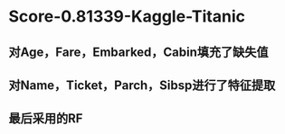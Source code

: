 # Score-0.81339-Kaggle-Titanic
## 对Age，Fare，Embarked，Cabin填充了缺失值
## 对Name，Ticket，Parch，Sibsp进行了特征提取
## 最后采用的RF
